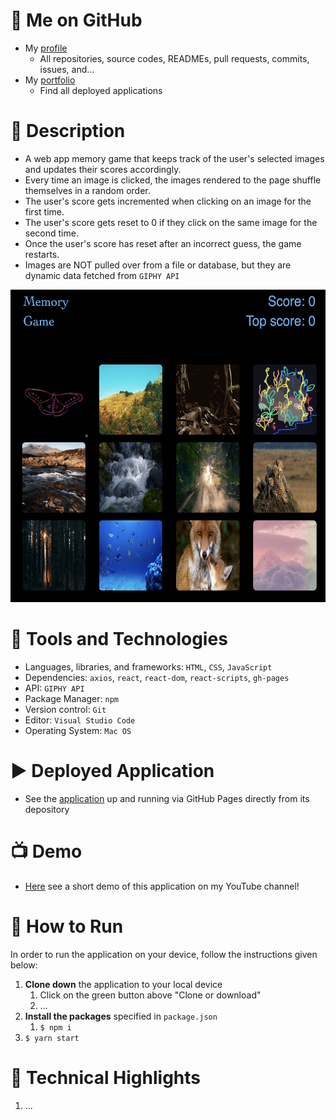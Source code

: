 # :link: Me on GitHub
* My [profile](https://github.com/Arsalan-Sadri)
  * All repositories, source codes, READMEs, pull requests, commits, issues, and...
* My [portfolio](https://Arsalan-Sadri.github.io)
  * Find all deployed applications 

# :page_with_curl: Description
* A web app memory game that keeps track of the user's selected images and updates their scores accordingly. 
* Every time an image is clicked, the images rendered to the page shuffle themselves in a random order. 
* The user's score gets incremented when clicking on an image for the first time.
* The user's score gets reset to 0 if they click on the same image for the second time.
* Once the user's score has reset after an incorrect guess, the game restarts.
* Images are NOT pulled over from a file or database, but they are dynamic data fetched from `GIPHY API`

<img src="Docs/Images/main_page.png" width="700" height="500">


# :nut_and_bolt: Tools and Technologies
* Languages, libraries, and frameworks: `HTML`, `CSS`, `JavaScript`
* Dependencies: `axios`, `react`, `react-dom`, `react-scripts`, `gh-pages`
* API: `GIPHY API`
* Package Manager: `npm`
* Version control: `Git`
* Editor: `Visual Studio Code`
* Operating System: `Mac OS`

# :arrow_forward: Deployed Application
* See the [application](https://arsalan-sadri.github.io/18_ReactClickyGame/) up and running via GitHub Pages directly from its depository 

# :tv: Demo
* [Here]() see a short demo of this application on my YouTube channel!

# :wrench: How to Run
In order to run the application on your device, follow the instructions given below:
1. **Clone down** the application to your local device
   1. Click on the green button above "Clone or download"
   2. ...
2. **Install the packages** specified in `package.json`
   1. `$ npm i`
3. `$ yarn start`

# :key: Technical Highlights
1. ...